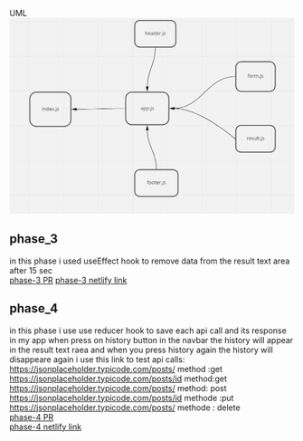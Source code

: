 

UML 
![uml](./uml.PNG)

## phase_3   
in this phase i used useEffect hook to remove data from the result text area after 15 sec  <br>
[phase-3 PR](https://github.com/idreesalmasri/RESTy-deploy/pull/1)
[phase-3 netlify link](https://62828b34ad0b7c060e34e5cd--statuesque-cascaron-dba3b8.netlify.app/)
## phase_4
in this phase i use use reducer hook to save each api call and its response 
in my app when press on history button in the navbar the history will appear in the result text raea and when you press history again the history will disappeare again
i use this link to test api calls:
https://jsonplaceholder.typicode.com/posts/ method :get   <br>
https://jsonplaceholder.typicode.com/posts/id  method:get  <br>
https://jsonplaceholder.typicode.com/posts/    method: post  <br>
https://jsonplaceholder.typicode.com/posts/id  methode :put   <br>
https://jsonplaceholder.typicode.com/posts/    methode : delete  <br>
[phase-4 PR](https://github.com/idreesalmasri/RESTy-deploy/pull/2) <br>
[phase-4 netlify link](https://statuesque-cascaron-dba3b8.netlify.app/)
